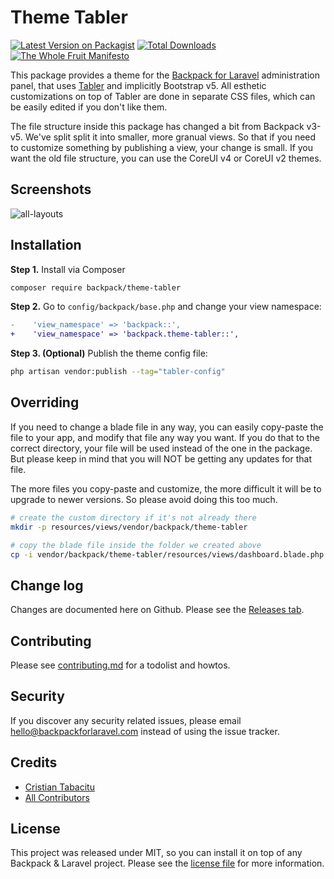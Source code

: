 # Theme Tabler

[![Latest Version on Packagist][ico-version]][link-packagist]
[![Total Downloads][ico-downloads]][link-downloads]
[![The Whole Fruit Manifesto](https://img.shields.io/badge/writing%20standard-the%20whole%20fruit-brightgreen)](https://github.com/the-whole-fruit/manifesto)

This package provides a theme for the [Backpack for Laravel](https://backpackforlaravel.com/) administration panel, that uses [Tabler](https://tabler.io/) and implicitly Bootstrap v5. All esthetic customizations on top of Tabler are done in separate CSS files, which can be easily edited if you don't like them.

The file structure inside this package has changed a bit from Backpack v3-v5. We've split split it into smaller, more granual views. So that if you need to customize something by publishing a view, your change is small. If you want the old file structure, you can use the CoreUI v4 or CoreUI v2 themes.

## Screenshots

![all-layouts](https://user-images.githubusercontent.com/33960976/230347568-36f1a08e-6ee5-4534-ace3-9c4b259ca754.gif)


## Installation

**Step 1.** Install via Composer

``` bash
composer require backpack/theme-tabler
```

**Step 2.** Go to `config/backpack/base.php` and change your view namespace:

```diff
-    'view_namespace' => 'backpack::',
+    'view_namespace' => 'backpack.theme-tabler::',
```

**Step 3. (Optional)** Publish the theme config file:

```bash
php artisan vendor:publish --tag="tabler-config"
```

## Overriding

If you need to change a blade file in any way, you can easily copy-paste the file to your app, and modify that file any way you want. If you do that to the correct directory, your file will be used instead of the one in the package. But please keep in mind that you will NOT be getting any updates for that file.

The more files you copy-paste and customize, the more difficult it will be to upgrade to newer versions. So please avoid doing this too much.

```bash
# create the custom directory if it's not already there
mkdir -p resources/views/vendor/backpack/theme-tabler

# copy the blade file inside the folder we created above
cp -i vendor/backpack/theme-tabler/resources/views/dashboard.blade.php resources/views/vendor/backpack/theme-tabler/dashboard.blade.php
```

## Change log

Changes are documented here on Github. Please see the [Releases tab](https://github.com/backpack/theme-tabler/releases).

## Contributing

Please see [contributing.md](contributing.md) for a todolist and howtos.

## Security

If you discover any security related issues, please email hello@backpackforlaravel.com instead of using the issue tracker.

## Credits

- [Cristian Tabacitu][link-author]
- [All Contributors][link-contributors]

## License

This project was released under MIT, so you can install it on top of any Backpack & Laravel project. Please see the [license file](license.md) for more information.

[ico-version]: https://img.shields.io/packagist/v/backpack/theme-tabler.svg?style=flat-square
[ico-downloads]: https://img.shields.io/packagist/dt/backpack/theme-tabler.svg?style=flat-square

[link-packagist]: https://packagist.org/packages/backpack/theme-tabler
[link-downloads]: https://packagist.org/packages/backpack/theme-tabler
[link-author]: https://github.com/backpack
[link-contributors]: ../../contributors
